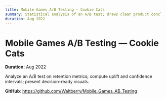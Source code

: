 ```yaml
---
title: Mobile Games A/B Testing — Cookie Cats
summary: Statistical analysis of an A/B test; draws clear product conclusions with visuals.
duration: Aug 2022
---
```


# Mobile Games A/B Testing — Cookie Cats

**Duration:** Aug 2022

Analyze an A/B test on retention metrics; compute uplift and confidence intervals; present decision-ready visuals.

**GitHub**: <https://github.com/Waltberry/Mobile_Games_AB_Testing>

